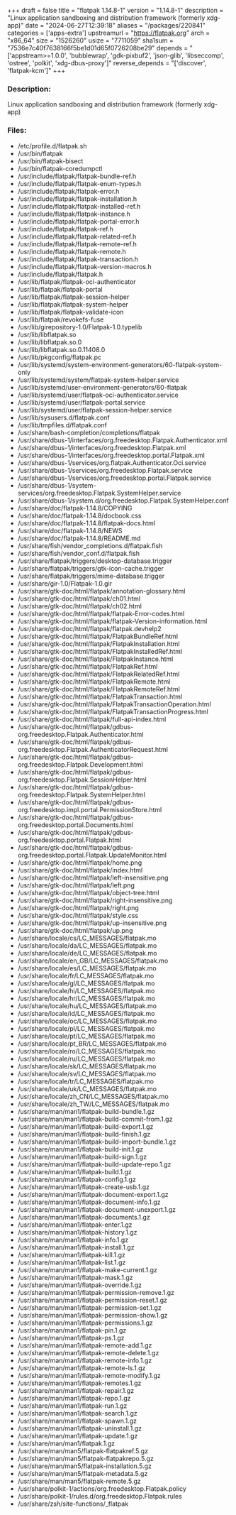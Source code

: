 +++
draft = false
title = "flatpak 1.14.8-1"
version = "1.14.8-1"
description = "Linux application sandboxing and distribution framework (formerly xdg-app)"
date = "2024-06-27T12:39:18"
aliases = "/packages/220841"
categories = ['apps-extra']
upstreamurl = "https://flatpak.org"
arch = "x86_64"
size = "1526260"
usize = "7711059"
sha1sum = "7536e7c40f7638166f5be1d01d65f0726208be29"
depends = "['appstream>=1.0.0', 'bubblewrap', 'gdk-pixbuf2', 'json-glib', 'libseccomp', 'ostree', 'polkit', 'xdg-dbus-proxy']"
reverse_depends = "['discover', 'flatpak-kcm']"
+++
### Description: 
Linux application sandboxing and distribution framework (formerly xdg-app)

### Files: 
* /etc/profile.d/flatpak.sh
* /usr/bin/flatpak
* /usr/bin/flatpak-bisect
* /usr/bin/flatpak-coredumpctl
* /usr/include/flatpak/flatpak-bundle-ref.h
* /usr/include/flatpak/flatpak-enum-types.h
* /usr/include/flatpak/flatpak-error.h
* /usr/include/flatpak/flatpak-installation.h
* /usr/include/flatpak/flatpak-installed-ref.h
* /usr/include/flatpak/flatpak-instance.h
* /usr/include/flatpak/flatpak-portal-error.h
* /usr/include/flatpak/flatpak-ref.h
* /usr/include/flatpak/flatpak-related-ref.h
* /usr/include/flatpak/flatpak-remote-ref.h
* /usr/include/flatpak/flatpak-remote.h
* /usr/include/flatpak/flatpak-transaction.h
* /usr/include/flatpak/flatpak-version-macros.h
* /usr/include/flatpak/flatpak.h
* /usr/lib/flatpak/flatpak-oci-authenticator
* /usr/lib/flatpak/flatpak-portal
* /usr/lib/flatpak/flatpak-session-helper
* /usr/lib/flatpak/flatpak-system-helper
* /usr/lib/flatpak/flatpak-validate-icon
* /usr/lib/flatpak/revokefs-fuse
* /usr/lib/girepository-1.0/Flatpak-1.0.typelib
* /usr/lib/libflatpak.so
* /usr/lib/libflatpak.so.0
* /usr/lib/libflatpak.so.0.11408.0
* /usr/lib/pkgconfig/flatpak.pc
* /usr/lib/systemd/system-environment-generators/60-flatpak-system-only
* /usr/lib/systemd/system/flatpak-system-helper.service
* /usr/lib/systemd/user-environment-generators/60-flatpak
* /usr/lib/systemd/user/flatpak-oci-authenticator.service
* /usr/lib/systemd/user/flatpak-portal.service
* /usr/lib/systemd/user/flatpak-session-helper.service
* /usr/lib/sysusers.d/flatpak.conf
* /usr/lib/tmpfiles.d/flatpak.conf
* /usr/share/bash-completion/completions/flatpak
* /usr/share/dbus-1/interfaces/org.freedesktop.Flatpak.Authenticator.xml
* /usr/share/dbus-1/interfaces/org.freedesktop.Flatpak.xml
* /usr/share/dbus-1/interfaces/org.freedesktop.portal.Flatpak.xml
* /usr/share/dbus-1/services/org.flatpak.Authenticator.Oci.service
* /usr/share/dbus-1/services/org.freedesktop.Flatpak.service
* /usr/share/dbus-1/services/org.freedesktop.portal.Flatpak.service
* /usr/share/dbus-1/system-services/org.freedesktop.Flatpak.SystemHelper.service
* /usr/share/dbus-1/system.d/org.freedesktop.Flatpak.SystemHelper.conf
* /usr/share/doc/flatpak-1.14.8/COPYING
* /usr/share/doc/flatpak-1.14.8/docbook.css
* /usr/share/doc/flatpak-1.14.8/flatpak-docs.html
* /usr/share/doc/flatpak-1.14.8/NEWS
* /usr/share/doc/flatpak-1.14.8/README.md
* /usr/share/fish/vendor_completions.d/flatpak.fish
* /usr/share/fish/vendor_conf.d/flatpak.fish
* /usr/share/flatpak/triggers/desktop-database.trigger
* /usr/share/flatpak/triggers/gtk-icon-cache.trigger
* /usr/share/flatpak/triggers/mime-database.trigger
* /usr/share/gir-1.0/Flatpak-1.0.gir
* /usr/share/gtk-doc/html/flatpak/annotation-glossary.html
* /usr/share/gtk-doc/html/flatpak/ch01.html
* /usr/share/gtk-doc/html/flatpak/ch02.html
* /usr/share/gtk-doc/html/flatpak/flatpak-Error-codes.html
* /usr/share/gtk-doc/html/flatpak/flatpak-Version-information.html
* /usr/share/gtk-doc/html/flatpak/flatpak.devhelp2
* /usr/share/gtk-doc/html/flatpak/FlatpakBundleRef.html
* /usr/share/gtk-doc/html/flatpak/FlatpakInstallation.html
* /usr/share/gtk-doc/html/flatpak/FlatpakInstalledRef.html
* /usr/share/gtk-doc/html/flatpak/FlatpakInstance.html
* /usr/share/gtk-doc/html/flatpak/FlatpakRef.html
* /usr/share/gtk-doc/html/flatpak/FlatpakRelatedRef.html
* /usr/share/gtk-doc/html/flatpak/FlatpakRemote.html
* /usr/share/gtk-doc/html/flatpak/FlatpakRemoteRef.html
* /usr/share/gtk-doc/html/flatpak/FlatpakTransaction.html
* /usr/share/gtk-doc/html/flatpak/FlatpakTransactionOperation.html
* /usr/share/gtk-doc/html/flatpak/FlatpakTransactionProgress.html
* /usr/share/gtk-doc/html/flatpak/full-api-index.html
* /usr/share/gtk-doc/html/flatpak/gdbus-org.freedesktop.Flatpak.Authenticator.html
* /usr/share/gtk-doc/html/flatpak/gdbus-org.freedesktop.Flatpak.AuthenticatorRequest.html
* /usr/share/gtk-doc/html/flatpak/gdbus-org.freedesktop.Flatpak.Development.html
* /usr/share/gtk-doc/html/flatpak/gdbus-org.freedesktop.Flatpak.SessionHelper.html
* /usr/share/gtk-doc/html/flatpak/gdbus-org.freedesktop.Flatpak.SystemHelper.html
* /usr/share/gtk-doc/html/flatpak/gdbus-org.freedesktop.impl.portal.PermissionStore.html
* /usr/share/gtk-doc/html/flatpak/gdbus-org.freedesktop.portal.Documents.html
* /usr/share/gtk-doc/html/flatpak/gdbus-org.freedesktop.portal.Flatpak.html
* /usr/share/gtk-doc/html/flatpak/gdbus-org.freedesktop.portal.Flatpak.UpdateMonitor.html
* /usr/share/gtk-doc/html/flatpak/home.png
* /usr/share/gtk-doc/html/flatpak/index.html
* /usr/share/gtk-doc/html/flatpak/left-insensitive.png
* /usr/share/gtk-doc/html/flatpak/left.png
* /usr/share/gtk-doc/html/flatpak/object-tree.html
* /usr/share/gtk-doc/html/flatpak/right-insensitive.png
* /usr/share/gtk-doc/html/flatpak/right.png
* /usr/share/gtk-doc/html/flatpak/style.css
* /usr/share/gtk-doc/html/flatpak/up-insensitive.png
* /usr/share/gtk-doc/html/flatpak/up.png
* /usr/share/locale/cs/LC_MESSAGES/flatpak.mo
* /usr/share/locale/da/LC_MESSAGES/flatpak.mo
* /usr/share/locale/de/LC_MESSAGES/flatpak.mo
* /usr/share/locale/en_GB/LC_MESSAGES/flatpak.mo
* /usr/share/locale/es/LC_MESSAGES/flatpak.mo
* /usr/share/locale/fr/LC_MESSAGES/flatpak.mo
* /usr/share/locale/gl/LC_MESSAGES/flatpak.mo
* /usr/share/locale/hi/LC_MESSAGES/flatpak.mo
* /usr/share/locale/hr/LC_MESSAGES/flatpak.mo
* /usr/share/locale/hu/LC_MESSAGES/flatpak.mo
* /usr/share/locale/id/LC_MESSAGES/flatpak.mo
* /usr/share/locale/oc/LC_MESSAGES/flatpak.mo
* /usr/share/locale/pl/LC_MESSAGES/flatpak.mo
* /usr/share/locale/pt/LC_MESSAGES/flatpak.mo
* /usr/share/locale/pt_BR/LC_MESSAGES/flatpak.mo
* /usr/share/locale/ro/LC_MESSAGES/flatpak.mo
* /usr/share/locale/ru/LC_MESSAGES/flatpak.mo
* /usr/share/locale/sk/LC_MESSAGES/flatpak.mo
* /usr/share/locale/sv/LC_MESSAGES/flatpak.mo
* /usr/share/locale/tr/LC_MESSAGES/flatpak.mo
* /usr/share/locale/uk/LC_MESSAGES/flatpak.mo
* /usr/share/locale/zh_CN/LC_MESSAGES/flatpak.mo
* /usr/share/locale/zh_TW/LC_MESSAGES/flatpak.mo
* /usr/share/man/man1/flatpak-build-bundle.1.gz
* /usr/share/man/man1/flatpak-build-commit-from.1.gz
* /usr/share/man/man1/flatpak-build-export.1.gz
* /usr/share/man/man1/flatpak-build-finish.1.gz
* /usr/share/man/man1/flatpak-build-import-bundle.1.gz
* /usr/share/man/man1/flatpak-build-init.1.gz
* /usr/share/man/man1/flatpak-build-sign.1.gz
* /usr/share/man/man1/flatpak-build-update-repo.1.gz
* /usr/share/man/man1/flatpak-build.1.gz
* /usr/share/man/man1/flatpak-config.1.gz
* /usr/share/man/man1/flatpak-create-usb.1.gz
* /usr/share/man/man1/flatpak-document-export.1.gz
* /usr/share/man/man1/flatpak-document-info.1.gz
* /usr/share/man/man1/flatpak-document-unexport.1.gz
* /usr/share/man/man1/flatpak-documents.1.gz
* /usr/share/man/man1/flatpak-enter.1.gz
* /usr/share/man/man1/flatpak-history.1.gz
* /usr/share/man/man1/flatpak-info.1.gz
* /usr/share/man/man1/flatpak-install.1.gz
* /usr/share/man/man1/flatpak-kill.1.gz
* /usr/share/man/man1/flatpak-list.1.gz
* /usr/share/man/man1/flatpak-make-current.1.gz
* /usr/share/man/man1/flatpak-mask.1.gz
* /usr/share/man/man1/flatpak-override.1.gz
* /usr/share/man/man1/flatpak-permission-remove.1.gz
* /usr/share/man/man1/flatpak-permission-reset.1.gz
* /usr/share/man/man1/flatpak-permission-set.1.gz
* /usr/share/man/man1/flatpak-permission-show.1.gz
* /usr/share/man/man1/flatpak-permissions.1.gz
* /usr/share/man/man1/flatpak-pin.1.gz
* /usr/share/man/man1/flatpak-ps.1.gz
* /usr/share/man/man1/flatpak-remote-add.1.gz
* /usr/share/man/man1/flatpak-remote-delete.1.gz
* /usr/share/man/man1/flatpak-remote-info.1.gz
* /usr/share/man/man1/flatpak-remote-ls.1.gz
* /usr/share/man/man1/flatpak-remote-modify.1.gz
* /usr/share/man/man1/flatpak-remotes.1.gz
* /usr/share/man/man1/flatpak-repair.1.gz
* /usr/share/man/man1/flatpak-repo.1.gz
* /usr/share/man/man1/flatpak-run.1.gz
* /usr/share/man/man1/flatpak-search.1.gz
* /usr/share/man/man1/flatpak-spawn.1.gz
* /usr/share/man/man1/flatpak-uninstall.1.gz
* /usr/share/man/man1/flatpak-update.1.gz
* /usr/share/man/man1/flatpak.1.gz
* /usr/share/man/man5/flatpak-flatpakref.5.gz
* /usr/share/man/man5/flatpak-flatpakrepo.5.gz
* /usr/share/man/man5/flatpak-installation.5.gz
* /usr/share/man/man5/flatpak-metadata.5.gz
* /usr/share/man/man5/flatpak-remote.5.gz
* /usr/share/polkit-1/actions/org.freedesktop.Flatpak.policy
* /usr/share/polkit-1/rules.d/org.freedesktop.Flatpak.rules
* /usr/share/zsh/site-functions/_flatpak
